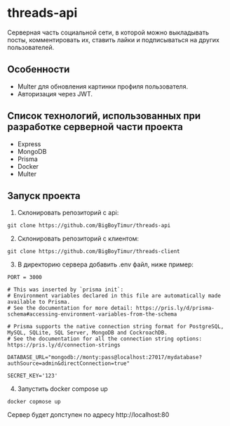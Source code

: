 # threads-api
Серверная часть социальной сети, в которой можно выкладывать посты, комментировать их, ставить лайки и подписываться на других пользователей.

## Особенности
- Multer для обновления картинки профиля пользователя.
- Авторизация через JWT.

## Список технологий, использованных при разработке серверной части проекта
- Express
- MongoDB
- Prisma
- Docker
- Multer

## Запуск проекта
1. Склонировать репозиторий с api:
```
git clone https://github.com/BigBoyTimur/threads-api
```
2. Склонировать репозиторий с клиентом:
```
git clone https://github.com/BigBoyTimur/threads-client
```
3. В директорию сервера добавить .env файл, ниже пример:
```
PORT = 3000

# This was inserted by `prisma init`:
# Environment variables declared in this file are automatically made available to Prisma.
# See the documentation for more detail: https://pris.ly/d/prisma-schema#accessing-environment-variables-from-the-schema

# Prisma supports the native connection string format for PostgreSQL, MySQL, SQLite, SQL Server, MongoDB and CockroachDB.
# See the documentation for all the connection string options: https://pris.ly/d/connection-strings

DATABASE_URL="mongodb://monty:pass@localhost:27017/mydatabase?authSource=admin&directConnection=true"

SECRET_KEY='123'
```
4. Запустить docker compose up
```
docker copmose up
```
Сервер будет допступен по адресу http://localhost:80